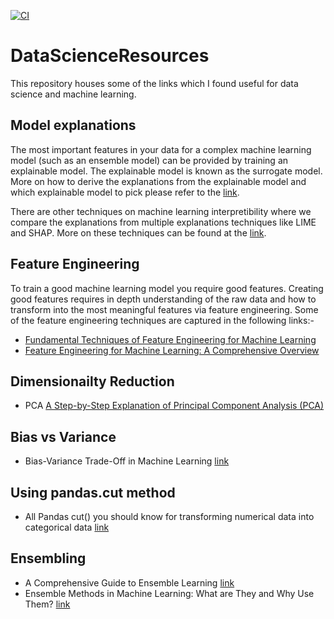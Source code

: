 [![CI](https://github.com/gaugup/DataScienceResources/actions/workflows/linkcheck.yml/badge.svg?branch=main)](https://github.com/gaugup/DataScienceResources/actions/workflows/linkcheck.yml)

# DataScienceResources
This repository houses some of the links which I found useful for data science and machine learning.

## Model explanations
The most important features in your data for a complex machine learning model (such as an ensemble model) can be provided by training an explainable model. The explainable model is known as the surrogate model. More on how to derive the explanations from the explainable model and which explainable model to pick please refer to the [link](https://christophm.github.io/interpretable-ml-book/global.html). 

There are other techniques on machine learning interpretibility where we compare the explanations from multiple explanations techniques like LIME and SHAP. More on these techniques can be found at the [link](https://www.oreilly.com/content/testing-machine-learning-interpretability-techniques/).

## Feature Engineering
To train a good machine learning model you require good features. Creating good features requires in depth understanding of the raw data and how to transform into the most meaningful features via feature engineering. Some of the feature engineering techniques are captured in the following links:-
- [Fundamental Techniques of Feature Engineering for Machine Learning](https://towardsdatascience.com/feature-engineering-for-machine-learning-3a5e293a5114)
- [Feature Engineering for Machine Learning: A Comprehensive Overview](https://www.trainindatablog.com/feature-engineering-for-machine-learning-comprehensive-overview/)

## Dimensionailty Reduction
- PCA [A Step-by-Step Explanation of Principal Component Analysis (PCA)](https://builtin.com/data-science/step-step-explanation-principal-component-analysis)

## Bias vs Variance
- Bias-Variance Trade-Off in Machine Learning [link](https://machinelearningmastery.com/gentle-introduction-to-the-bias-variance-trade-off-in-machine-learning/)<!-- markdown-link-check-disable-line -->

## Using pandas.cut method
- All Pandas cut() you should know for transforming numerical data into categorical data [link](https://towardsdatascience.com/all-pandas-cut-you-should-know-for-transforming-numerical-data-into-categorical-data-1370cf7f4c4f)

## Ensembling
- A Comprehensive Guide to Ensemble Learning [link](https://www.analyticsvidhya.com/blog/2018/06/comprehensive-guide-for-ensemble-models/)
- Ensemble Methods in Machine Learning: What are They and Why Use Them? [link](https://towardsdatascience.com/ensemble-methods-in-machine-learning-what-are-they-and-why-use-them-68ec3f9fef5f)
